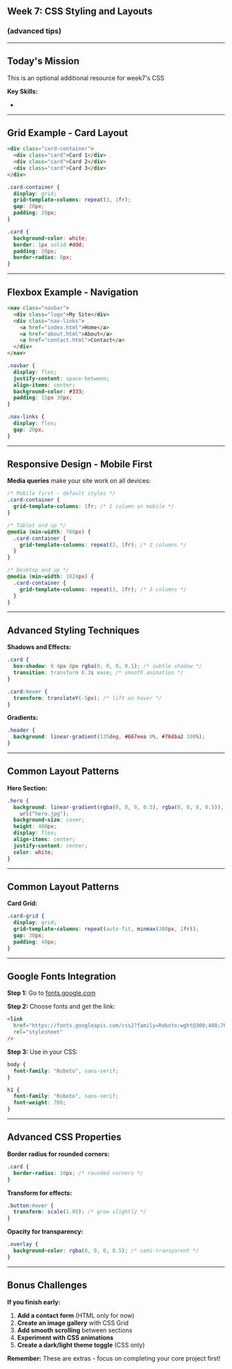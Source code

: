 ## Week 7: CSS Styling and Layouts

### (advanced tips)

---

## Today's Mission

<!-- .slide: style="text-align: left;" -->

This is an optional additional resource for week7's CSS

**Key Skills:**

-

---

## Grid Example - Card Layout

<div class="side">
<div class="col">

```html
<div class="card-container">
  <div class="card">Card 1</div>
  <div class="card">Card 2</div>
  <div class="card">Card 3</div>
</div>
```

</div>
<div class="col">

```css
.card-container {
  display: grid;
  grid-template-columns: repeat(3, 1fr);
  gap: 20px;
  padding: 20px;
}

.card {
  background-color: white;
  border: 1px solid #ddd;
  padding: 20px;
  border-radius: 8px;
}
```

</div></div>

---

## Flexbox Example - Navigation

<div class="side">
<div class="col">

```html
<nav class="navbar">
  <div class="logo">My Site</div>
  <div class="nav-links">
    <a href="index.html">Home</a>
    <a href="about.html">About</a>
    <a href="contact.html">Contact</a>
  </div>
</nav>
```

</div>
<div class="col">

```css
.navbar {
  display: flex;
  justify-content: space-between;
  align-items: center;
  background-color: #333;
  padding: 15px 30px;
}

.nav-links {
  display: flex;
  gap: 20px;
}
```

</div></div>

---

## Responsive Design - Mobile First

<!-- .slide: style="text-align: left; font-size: 0.8em;" -->

**Media queries** make your site work on all devices:

```css
/* Mobile first - default styles */
.card-container {
  grid-template-columns: 1fr; /* 1 column on mobile */
}

/* Tablet and up */
@media (min-width: 768px) {
  .card-container {
    grid-template-columns: repeat(2, 1fr); /* 2 columns */
  }
}

/* Desktop and up */
@media (min-width: 1024px) {
  .card-container {
    grid-template-columns: repeat(3, 1fr); /* 3 columns */
  }
}
```

---

## Advanced Styling Techniques

<!-- .slide: style="text-align: left; font-size: 0.85em;" -->

**Shadows and Effects:**

```css
.card {
  box-shadow: 0 4px 8px rgba(0, 0, 0, 0.1); /* subtle shadow */
  transition: transform 0.3s ease; /* smooth animation */
}

.card:hover {
  transform: translateY(-5px); /* lift on hover */
}
```

**Gradients:**

```css
.header {
  background: linear-gradient(135deg, #667eea 0%, #764ba2 100%);
}
```

---

## Common Layout Patterns

<!-- .slide: style="text-align: left; font-size: 0.75em;" -->

**Hero Section:**

```css
.hero {
  background: linear-gradient(rgba(0, 0, 0, 0.5), rgba(0, 0, 0, 0.5)),
    url("hero.jpg");
  background-size: cover;
  height: 400px;
  display: flex;
  align-items: center;
  justify-content: center;
  color: white;
}
```

---

## Common Layout Patterns

<!-- .slide: style="text-align: left; font-size: 0.75em;" -->

**Card Grid:**

```css
.card-grid {
  display: grid;
  grid-template-columns: repeat(auto-fit, minmax(300px, 1fr));
  gap: 30px;
  padding: 40px;
}
```

---

## Google Fonts Integration

<!-- .slide: style="text-align: left; font-size: 0.8em;" -->

**Step 1:** Go to [fonts.google.com](https://fonts.google.com)

**Step 2:** Choose fonts and get the link:

```html
<link
  href="https://fonts.googleapis.com/css2?family=Roboto:wght@300;400;700&display=swap"
  rel="stylesheet"
/>
```

**Step 3:** Use in your CSS:

```css
body {
  font-family: "Roboto", sans-serif;
}

h1 {
  font-family: "Roboto", sans-serif;
  font-weight: 700;
}
```

---

## Advanced CSS Properties

<!-- .slide: style="text-align: left; font-size: 0.8em;" -->

**Border radius for rounded corners:**

```css
.card {
  border-radius: 10px; /* rounded corners */
}
```

**Transform for effects:**

```css
.button:hover {
  transform: scale(1.05); /* grow slightly */
}
```

**Opacity for transparency:**

```css
.overlay {
  background-color: rgba(0, 0, 0, 0.5); /* semi-transparent */
}
```

---

## Bonus Challenges

<!-- .slide: style="text-align: left; font-size: 0.8em;" -->

**If you finish early:**

1. **Add a contact form** (HTML only for now)
2. **Create an image gallery** with CSS Grid
3. **Add smooth scrolling** between sections
4. **Experiment with CSS animations**
5. **Create a dark/light theme toggle** (CSS only)

**Remember:** These are extras - focus on completing your core project first!

